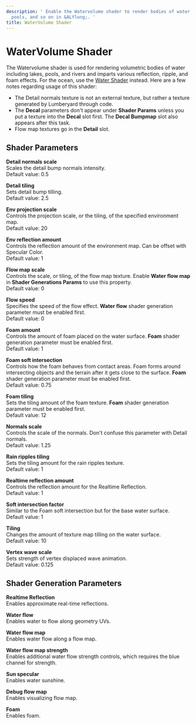 ```yaml
---
description: ' Enable the Watervolume shader to render bodies of water such as lakes,
  pools, and so on in &ALYlong;. '
title: WaterVolume Shader
---
```

# WaterVolume Shader<a name="shader-ref-watervolume"></a>

The Watervolume shader is used for rendering volumetric bodies of water including lakes, pools, and rivers and imparts various reflection, ripple, and foam effects\. For the ocean, use the [Water Shader](shader-ref-water.md) instead\. Here are a few notes regarding usage of this shader:
+ The Detail normals texture is not an external texture, but rather a texture generated by Lumberyard through code\.
+ The **Decal** parameters don't appear under **Shader Params** unless you put a texture into the **Decal** slot first\. The **Decal Bumpmap** slot also appears after this task\.
+ Flow map textures go in the **Detail** slot\.

## Shader Parameters<a name="shader-ref-watervolume-shader-parameters"></a>

**Detail normals scale**  
Scales the detail bump normals intensity\.  
Default value: 0\.5

**Detail tiling**  
Sets detail bump tilling\.  
Default value: 2\.5

**Env projection scale**  
Controls the projection scale, or the tiling, of the specified environment map\.  
Default value: 20

**Env reflection amount**  
Controls the reflection amount of the environment map\. Can be offset with Specular Color\.  
Default value: 1

**Flow map scale**  
Controls the scale, or tiling, of the flow map texture\. Enable **Water flow map** in **Shader Generations Params** to use this property\.  
Default value: 0

**Flow speed**  
Specifies the speed of the flow effect\. **Water flow** shader generation parameter must be enabled first\.  
Default value: 0

**Foam amount**  
Controls the amount of foam placed on the water surface\. **Foam** shader generation parameter must be enabled first\.  
Default value: 1

**Foam soft intersection**  
Controls how the foam behaves from contact areas\. Foam forms around intersecting objects and the terrain after it gets close to the surface\. **Foam** shader generation parameter must be enabled first\.   
Default value: 0\.75

**Foam tiling**  
Sets the tiling amount of the foam texture\. **Foam** shader generation parameter must be enabled first\.  
Default value: 12

**Normals scale**  
Controls the scale of the normals\. Don't confuse this parameter with Detail normals\.  
Default value: 1\.25

**Rain ripples tiling**  
Sets the tiling amount for the rain ripples texture\.  
Default value: 1

**Realtime reflection amount**  
Controls the reflection amount for the Realtime Reflection\.  
Default value: 1

**Soft intersection factor**  
Similar to the Foam soft intersection but for the base water surface\.  
Default value: 1

**Tiling**  
Changes the amount of texture map tilling on the water surface\.  
Default value: 10

**Vertex wave scale**  
Sets strength of vertex displaced wave animation\.  
Default value: 0\.125

## Shader Generation Parameters<a name="shader-ref-watervolume-shader-generation-parameters"></a>

**Realtime Reflection**  
Enables approximate real\-time reflections\.

**Water flow**  
Enables water to flow along geometry UVs\.

**Water flow map**  
Enables water flow along a flow map\.

**Water flow map strength**  
Enables additional water flow strength controls, which requires the blue channel for strength\.

**Sun specular**  
Enables water sunshine\.

**Debug flow map**  
Enables visualizing flow map\.

**Foam**  
Enables foam\.